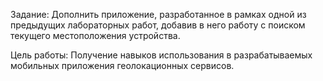 Задание:
Дополнить приложение, разработанное в рамках одной из предыдущих лабораторных работ, добавив в него работу с поиском текущего местоположения устройства.
 
Цель работы:
Получение навыков использования в разрабатываемых мобильных приложения геолокационных сервисов.
 
